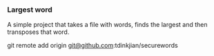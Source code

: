 ### Largest word

A simple project that takes a file with words, finds the largest and then transposes that word.

git remote add origin git@github.com:tdinkjian/securewords